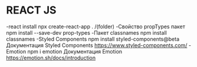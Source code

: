 # REACT JS
-react install
npx create-react-app . /(folder)
-Свойство propTypes пакет
npm install --save-dev prop-types
-Пакет classnames
npm install classnames
-Styled Components
npm install styled-components@beta
Документация Styled Components https://www.styled-components.com/
-Emotion
npm i emotion
Документация Emotion https://emotion.sh/docs/introduction 